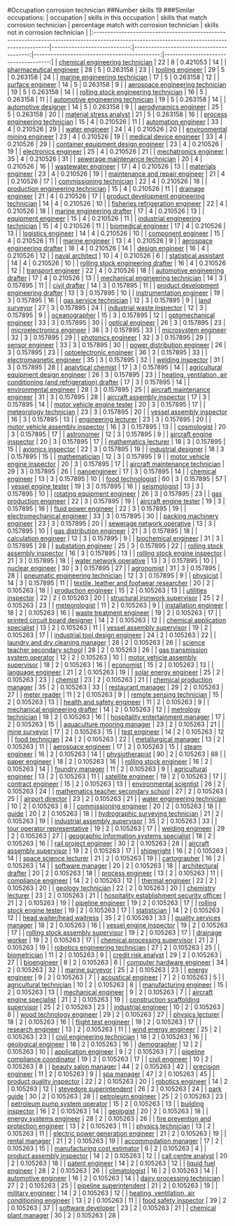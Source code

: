 #Occupation corrosion technician
##Number skills 19
###Similar occupations:
| occupation                                                                                                                                  |   skills in this occupation |   skills that match corrosion technician |   percentage match with corrosion technician |   skills not in corrosion technician |
|:--------------------------------------------------------------------------------------------------------------------------------------------|----------------------------:|-----------------------------------------:|---------------------------------------------:|-------------------------------------:|
| [chemical engineering technician](chemical_engineering_technician.md)                                                                       |                          22 |                                        8 |                                     0.421053 |                                   14 |
| [pharmaceutical engineer](pharmaceutical_engineer.md)                                                                                       |                          28 |                                        5 |                                     0.263158 |                                   23 |
| [tooling engineer](tooling_engineer.md)                                                                                                     |                          29 |                                        5 |                                     0.263158 |                                   24 |
| [marine engineering technician](marine_engineering_technician.md)                                                                           |                          17 |                                        5 |                                     0.263158 |                                   12 |
| [surface engineer](surface_engineer.md)                                                                                                     |                          14 |                                        5 |                                     0.263158 |                                    9 |
| [aerospace engineering technician](aerospace_engineering_technician.md)                                                                     |                          19 |                                        5 |                                     0.263158 |                                   14 |
| [rolling stock engineering technician](rolling_stock_engineering_technician.md)                                                             |                          16 |                                        5 |                                     0.263158 |                                   11 |
| [automotive engineering technician](automotive_engineering_technician.md)                                                                   |                          19 |                                        5 |                                     0.263158 |                                   14 |
| [automotive designer](automotive_designer.md)                                                                                               |                          14 |                                        5 |                                     0.263158 |                                    9 |
| [aerodynamics engineer](aerodynamics_engineer.md)                                                                                           |                          25 |                                        5 |                                     0.263158 |                                   20 |
| [material stress analyst](material_stress_analyst.md)                                                                                       |                          21 |                                        5 |                                     0.263158 |                                   16 |
| [process engineering technician](process_engineering_technician.md)                                                                         |                          15 |                                        4 |                                     0.210526 |                                   11 |
| [automation engineer](automation_engineer.md)                                                                                               |                          33 |                                        4 |                                     0.210526 |                                   29 |
| [water engineer](water_engineer.md)                                                                                                         |                          24 |                                        4 |                                     0.210526 |                                   20 |
| [environmental mining engineer](environmental_mining_engineer.md)                                                                           |                          23 |                                        4 |                                     0.210526 |                                   19 |
| [medical device engineer](medical_device_engineer.md)                                                                                       |                          33 |                                        4 |                                     0.210526 |                                   29 |
| [container equipment design engineer](container_equipment_design_engineer.md)                                                               |                          23 |                                        4 |                                     0.210526 |                                   19 |
| [electronics engineer](electronics_engineer.md)                                                                                             |                          25 |                                        4 |                                     0.210526 |                                   21 |
| [mechatronics engineer](mechatronics_engineer.md)                                                                                           |                          35 |                                        4 |                                     0.210526 |                                   31 |
| [sewerage maintenance technician](sewerage_maintenance_technician.md)                                                                       |                          20 |                                        4 |                                     0.210526 |                                   16 |
| [wastewater engineer](wastewater_engineer.md)                                                                                               |                          17 |                                        4 |                                     0.210526 |                                   13 |
| [materials engineer](materials_engineer.md)                                                                                                 |                          23 |                                        4 |                                     0.210526 |                                   19 |
| [maintenance and repair engineer](maintenance_and_repair_engineer.md)                                                                       |                          21 |                                        4 |                                     0.210526 |                                   17 |
| [commissioning technician](commissioning_technician.md)                                                                                     |                          22 |                                        4 |                                     0.210526 |                                   18 |
| [production engineering technician](production_engineering_technician.md)                                                                   |                          15 |                                        4 |                                     0.210526 |                                   11 |
| [drainage engineer](drainage_engineer.md)                                                                                                   |                          21 |                                        4 |                                     0.210526 |                                   17 |
| [product development engineering technician](product_development_engineering_technician.md)                                                 |                          14 |                                        4 |                                     0.210526 |                                   10 |
| [fisheries refrigeration engineer](fisheries_refrigeration_engineer.md)                                                                     |                          22 |                                        4 |                                     0.210526 |                                   18 |
| [marine engineering drafter](marine_engineering_drafter.md)                                                                                 |                          17 |                                        4 |                                     0.210526 |                                   13 |
| [equipment engineer](equipment_engineer.md)                                                                                                 |                          15 |                                        4 |                                     0.210526 |                                   11 |
| [industrial engineering technician](industrial_engineering_technician.md)                                                                   |                          15 |                                        4 |                                     0.210526 |                                   11 |
| [biomedical engineer](biomedical_engineer.md)                                                                                               |                          17 |                                        4 |                                     0.210526 |                                   13 |
| [logistics engineer](logistics_engineer.md)                                                                                                 |                          14 |                                        4 |                                     0.210526 |                                   10 |
| [component engineer](component_engineer.md)                                                                                                 |                          15 |                                        4 |                                     0.210526 |                                   11 |
| [marine engineer](marine_engineer.md)                                                                                                       |                          13 |                                        4 |                                     0.210526 |                                    9 |
| [aerospace engineering drafter](aerospace_engineering_drafter.md)                                                                           |                          18 |                                        4 |                                     0.210526 |                                   14 |
| [design engineer](design_engineer.md)                                                                                                       |                          16 |                                        4 |                                     0.210526 |                                   12 |
| [naval architect](naval_architect.md)                                                                                                       |                          10 |                                        4 |                                     0.210526 |                                    6 |
| [statistical assistant](statistical_assistant.md)                                                                                           |                          14 |                                        4 |                                     0.210526 |                                   10 |
| [rolling stock engineering drafter](rolling_stock_engineering_drafter.md)                                                                   |                          16 |                                        4 |                                     0.210526 |                                   12 |
| [transport engineer](transport_engineer.md)                                                                                                 |                          22 |                                        4 |                                     0.210526 |                                   18 |
| [automotive engineering drafter](automotive_engineering_drafter.md)                                                                         |                          17 |                                        4 |                                     0.210526 |                                   13 |
| [mechanical engineering technician](mechanical_engineering_technician.md)                                                                   |                          14 |                                        3 |                                     0.157895 |                                   11 |
| [civil drafter](civil_drafter.md)                                                                                                           |                          14 |                                        3 |                                     0.157895 |                                   11 |
| [product development engineering drafter](product_development_engineering_drafter.md)                                                       |                          13 |                                        3 |                                     0.157895 |                                   10 |
| [instrumentation engineer](instrumentation_engineer.md)                                                                                     |                          19 |                                        3 |                                     0.157895 |                                   16 |
| [gas service technician](gas_service_technician.md)                                                                                         |                          12 |                                        3 |                                     0.157895 |                                    9 |
| [land surveyor](land_surveyor.md)                                                                                                           |                          27 |                                        3 |                                     0.157895 |                                   24 |
| [industrial waste inspector](industrial_waste_inspector.md)                                                                                 |                          12 |                                        3 |                                     0.157895 |                                    9 |
| [oceanographer](oceanographer.md)                                                                                                           |                          15 |                                        3 |                                     0.157895 |                                   12 |
| [optomechanical engineer](optomechanical_engineer.md)                                                                                       |                          33 |                                        3 |                                     0.157895 |                                   30 |
| [optical engineer](optical_engineer.md)                                                                                                     |                          26 |                                        3 |                                     0.157895 |                                   23 |
| [microelectronics engineer](microelectronics_engineer.md)                                                                                   |                          36 |                                        3 |                                     0.157895 |                                   33 |
| [microsystem engineer](microsystem_engineer.md)                                                                                             |                          32 |                                        3 |                                     0.157895 |                                   29 |
| [photonics engineer](photonics_engineer.md)                                                                                                 |                          32 |                                        3 |                                     0.157895 |                                   29 |
| [sensor engineer](sensor_engineer.md)                                                                                                       |                          33 |                                        3 |                                     0.157895 |                                   30 |
| [power distribution engineer](power_distribution_engineer.md)                                                                               |                          26 |                                        3 |                                     0.157895 |                                   23 |
| [optoelectronic engineer](optoelectronic_engineer.md)                                                                                       |                          36 |                                        3 |                                     0.157895 |                                   33 |
| [electromagnetic engineer](electromagnetic_engineer.md)                                                                                     |                          35 |                                        3 |                                     0.157895 |                                   32 |
| [welding inspector](welding_inspector.md)                                                                                                   |                          31 |                                        3 |                                     0.157895 |                                   28 |
| [analytical chemist](analytical_chemist.md)                                                                                                 |                          17 |                                        3 |                                     0.157895 |                                   14 |
| [agricultural equipment design engineer](agricultural_equipment_design_engineer.md)                                                         |                          26 |                                        3 |                                     0.157895 |                                   23 |
| [heating, ventilation, air conditioning (and refrigeration) drafter](heating,_ventilation,_air_conditioning_(and_refrigeration)_drafter.md) |                          17 |                                        3 |                                     0.157895 |                                   14 |
| [environmental engineer](environmental_engineer.md)                                                                                         |                          28 |                                        3 |                                     0.157895 |                                   25 |
| [aircraft maintenance engineer](aircraft_maintenance_engineer.md)                                                                           |                          31 |                                        3 |                                     0.157895 |                                   28 |
| [aircraft assembly inspector](aircraft_assembly_inspector.md)                                                                               |                          17 |                                        3 |                                     0.157895 |                                   14 |
| [motor vehicle engine tester](motor_vehicle_engine_tester.md)                                                                               |                          20 |                                        3 |                                     0.157895 |                                   17 |
| [meteorology technician](meteorology_technician.md)                                                                                         |                          23 |                                        3 |                                     0.157895 |                                   20 |
| [vessel assembly inspector](vessel_assembly_inspector.md)                                                                                   |                          16 |                                        3 |                                     0.157895 |                                   13 |
| [engineering lecturer](engineering_lecturer.md)                                                                                             |                          23 |                                        3 |                                     0.157895 |                                   20 |
| [motor vehicle assembly inspector](motor_vehicle_assembly_inspector.md)                                                                     |                          16 |                                        3 |                                     0.157895 |                                   13 |
| [cosmologist](cosmologist.md)                                                                                                               |                          20 |                                        3 |                                     0.157895 |                                   17 |
| [astronomer](astronomer.md)                                                                                                                 |                          12 |                                        3 |                                     0.157895 |                                    9 |
| [aircraft engine inspector](aircraft_engine_inspector.md)                                                                                   |                          20 |                                        3 |                                     0.157895 |                                   17 |
| [mathematics lecturer](mathematics_lecturer.md)                                                                                             |                          18 |                                        3 |                                     0.157895 |                                   15 |
| [avionics inspector](avionics_inspector.md)                                                                                                 |                          22 |                                        3 |                                     0.157895 |                                   19 |
| [industrial designer](industrial_designer.md)                                                                                               |                          18 |                                        3 |                                     0.157895 |                                   15 |
| [mathematician](mathematician.md)                                                                                                           |                          12 |                                        3 |                                     0.157895 |                                    9 |
| [motor vehicle engine inspector](motor_vehicle_engine_inspector.md)                                                                         |                          20 |                                        3 |                                     0.157895 |                                   17 |
| [aircraft maintenance technician](aircraft_maintenance_technician.md)                                                                       |                          29 |                                        3 |                                     0.157895 |                                   26 |
| [nanoengineer](nanoengineer.md)                                                                                                             |                          17 |                                        3 |                                     0.157895 |                                   14 |
| [chemical engineer](chemical_engineer.md)                                                                                                   |                          13 |                                        3 |                                     0.157895 |                                   10 |
| [food technologist](food_technologist.md)                                                                                                   |                          60 |                                        3 |                                     0.157895 |                                   57 |
| [vessel engine tester](vessel_engine_tester.md)                                                                                             |                          19 |                                        3 |                                     0.157895 |                                   16 |
| [seismologist](seismologist.md)                                                                                                             |                          13 |                                        3 |                                     0.157895 |                                   10 |
| [rotating equipment engineer](rotating_equipment_engineer.md)                                                                               |                          26 |                                        3 |                                     0.157895 |                                   23 |
| [gas production engineer](gas_production_engineer.md)                                                                                       |                          22 |                                        3 |                                     0.157895 |                                   19 |
| [aircraft engine tester](aircraft_engine_tester.md)                                                                                         |                          19 |                                        3 |                                     0.157895 |                                   16 |
| [fluid power engineer](fluid_power_engineer.md)                                                                                             |                          22 |                                        3 |                                     0.157895 |                                   19 |
| [electromechanical engineer](electromechanical_engineer.md)                                                                                 |                          33 |                                        3 |                                     0.157895 |                                   30 |
| [packing machinery engineer](packing_machinery_engineer.md)                                                                                 |                          23 |                                        3 |                                     0.157895 |                                   20 |
| [sewerage network operative](sewerage_network_operative.md)                                                                                 |                          13 |                                        3 |                                     0.157895 |                                   10 |
| [gas distribution engineer](gas_distribution_engineer.md)                                                                                   |                          21 |                                        3 |                                     0.157895 |                                   18 |
| [calculation engineer](calculation_engineer.md)                                                                                             |                          12 |                                        3 |                                     0.157895 |                                    9 |
| [biochemical engineer](biochemical_engineer.md)                                                                                             |                          31 |                                        3 |                                     0.157895 |                                   28 |
| [substation engineer](substation_engineer.md)                                                                                               |                          25 |                                        3 |                                     0.157895 |                                   22 |
| [rolling stock assembly inspector](rolling_stock_assembly_inspector.md)                                                                     |                          16 |                                        3 |                                     0.157895 |                                   13 |
| [rolling stock engine inspector](rolling_stock_engine_inspector.md)                                                                         |                          21 |                                        3 |                                     0.157895 |                                   18 |
| [water network operative](water_network_operative.md)                                                                                       |                          13 |                                        3 |                                     0.157895 |                                   10 |
| [nuclear engineer](nuclear_engineer.md)                                                                                                     |                          30 |                                        3 |                                     0.157895 |                                   27 |
| [agronomist](agronomist.md)                                                                                                                 |                          31 |                                        3 |                                     0.157895 |                                   28 |
| [pneumatic engineering technician](pneumatic_engineering_technician.md)                                                                     |                          12 |                                        3 |                                     0.157895 |                                    9 |
| [physicist](physicist.md)                                                                                                                   |                          14 |                                        3 |                                     0.157895 |                                   11 |
| [textile, leather and footwear researcher](textile,_leather_and_footwear_researcher.md)                                                     |                          20 |                                        2 |                                     0.105263 |                                   18 |
| [production engineer](production_engineer.md)                                                                                               |                          15 |                                        2 |                                     0.105263 |                                   13 |
| [utilities inspector](utilities_inspector.md)                                                                                               |                          22 |                                        2 |                                     0.105263 |                                   20 |
| [structural ironwork supervisor](structural_ironwork_supervisor.md)                                                                         |                          25 |                                        2 |                                     0.105263 |                                   23 |
| [meteorologist](meteorologist.md)                                                                                                           |                          11 |                                        2 |                                     0.105263 |                                    9 |
| [installation engineer](installation_engineer.md)                                                                                           |                          18 |                                        2 |                                     0.105263 |                                   16 |
| [waste treatment engineer](waste_treatment_engineer.md)                                                                                     |                          19 |                                        2 |                                     0.105263 |                                   17 |
| [printed circuit board designer](printed_circuit_board_designer.md)                                                                         |                          14 |                                        2 |                                     0.105263 |                                   12 |
| [chemical application specialist](chemical_application_specialist.md)                                                                       |                          13 |                                        2 |                                     0.105263 |                                   11 |
| [vessel assembly supervisor](vessel_assembly_supervisor.md)                                                                                 |                          19 |                                        2 |                                     0.105263 |                                   17 |
| [industrial tool design engineer](industrial_tool_design_engineer.md)                                                                       |                          24 |                                        2 |                                     0.105263 |                                   22 |
| [laundry and dry cleaning manager](laundry_and_dry_cleaning_manager.md)                                                                     |                          28 |                                        2 |                                     0.105263 |                                   26 |
| [science teacher secondary school](science_teacher_secondary_school.md)                                                                     |                          28 |                                        2 |                                     0.105263 |                                   26 |
| [gas transmission system operator](gas_transmission_system_operator.md)                                                                     |                          12 |                                        2 |                                     0.105263 |                                   10 |
| [motor vehicle assembly supervisor](motor_vehicle_assembly_supervisor.md)                                                                   |                          18 |                                        2 |                                     0.105263 |                                   16 |
| [economist](economist.md)                                                                                                                   |                          15 |                                        2 |                                     0.105263 |                                   13 |
| [language engineer](language_engineer.md)                                                                                                   |                          21 |                                        2 |                                     0.105263 |                                   19 |
| [solar energy engineer](solar_energy_engineer.md)                                                                                           |                          25 |                                        2 |                                     0.105263 |                                   23 |
| [chemist](chemist.md)                                                                                                                       |                          23 |                                        2 |                                     0.105263 |                                   21 |
| [chemical production manager](chemical_production_manager.md)                                                                               |                          35 |                                        2 |                                     0.105263 |                                   33 |
| [restaurant manager](restaurant_manager.md)                                                                                                 |                          29 |                                        2 |                                     0.105263 |                                   27 |
| [meter reader](meter_reader.md)                                                                                                             |                          11 |                                        2 |                                     0.105263 |                                    9 |
| [remote sensing technician](remote_sensing_technician.md)                                                                                   |                          15 |                                        2 |                                     0.105263 |                                   13 |
| [health and safety engineer](health_and_safety_engineer.md)                                                                                 |                          11 |                                        2 |                                     0.105263 |                                    9 |
| [mechanical engineering drafter](mechanical_engineering_drafter.md)                                                                         |                          14 |                                        2 |                                     0.105263 |                                   12 |
| [metrology technician](metrology_technician.md)                                                                                             |                          18 |                                        2 |                                     0.105263 |                                   16 |
| [hospitality entertainment manager](hospitality_entertainment_manager.md)                                                                   |                          17 |                                        2 |                                     0.105263 |                                   15 |
| [aquaculture mooring manager](aquaculture_mooring_manager.md)                                                                               |                          23 |                                        2 |                                     0.105263 |                                   21 |
| [mine surveyor](mine_surveyor.md)                                                                                                           |                          17 |                                        2 |                                     0.105263 |                                   15 |
| [test engineer](test_engineer.md)                                                                                                           |                          14 |                                        2 |                                     0.105263 |                                   12 |
| [food technician](food_technician.md)                                                                                                       |                          24 |                                        2 |                                     0.105263 |                                   22 |
| [metallurgical manager](metallurgical_manager.md)                                                                                           |                          13 |                                        2 |                                     0.105263 |                                   11 |
| [aerospace engineer](aerospace_engineer.md)                                                                                                 |                          17 |                                        2 |                                     0.105263 |                                   15 |
| [steam engineer](steam_engineer.md)                                                                                                         |                          16 |                                        2 |                                     0.105263 |                                   14 |
| [physiotherapist](physiotherapist.md)                                                                                                       |                          90 |                                        2 |                                     0.105263 |                                   88 |
| [paper engineer](paper_engineer.md)                                                                                                         |                          18 |                                        2 |                                     0.105263 |                                   16 |
| [rolling stock engineer](rolling_stock_engineer.md)                                                                                         |                          16 |                                        2 |                                     0.105263 |                                   14 |
| [foundry manager](foundry_manager.md)                                                                                                       |                          11 |                                        2 |                                     0.105263 |                                    9 |
| [agricultural engineer](agricultural_engineer.md)                                                                                           |                          13 |                                        2 |                                     0.105263 |                                   11 |
| [satellite engineer](satellite_engineer.md)                                                                                                 |                          19 |                                        2 |                                     0.105263 |                                   17 |
| [contract engineer](contract_engineer.md)                                                                                                   |                          15 |                                        2 |                                     0.105263 |                                   13 |
| [environmental scientist](environmental_scientist.md)                                                                                       |                          26 |                                        2 |                                     0.105263 |                                   24 |
| [mathematics teacher secondary school](mathematics_teacher_secondary_school.md)                                                             |                          27 |                                        2 |                                     0.105263 |                                   25 |
| [airport director](airport_director.md)                                                                                                     |                          23 |                                        2 |                                     0.105263 |                                   21 |
| [water engineering technician](water_engineering_technician.md)                                                                             |                          10 |                                        2 |                                     0.105263 |                                    8 |
| [commissioning engineer](commissioning_engineer.md)                                                                                         |                          20 |                                        2 |                                     0.105263 |                                   18 |
| [guide](guide.md)                                                                                                                           |                          20 |                                        2 |                                     0.105263 |                                   18 |
| [hydrographic surveying technician](hydrographic_surveying_technician.md)                                                                   |                          21 |                                        2 |                                     0.105263 |                                   19 |
| [industrial assembly supervisor](industrial_assembly_supervisor.md)                                                                         |                          35 |                                        2 |                                     0.105263 |                                   33 |
| [tour operator representative](tour_operator_representative.md)                                                                             |                          19 |                                        2 |                                     0.105263 |                                   17 |
| [welding engineer](welding_engineer.md)                                                                                                     |                          29 |                                        2 |                                     0.105263 |                                   27 |
| [geographic information systems specialist](geographic_information_systems_specialist.md)                                                   |                          18 |                                        2 |                                     0.105263 |                                   16 |
| [rail project engineer](rail_project_engineer.md)                                                                                           |                          30 |                                        2 |                                     0.105263 |                                   28 |
| [aircraft assembly supervisor](aircraft_assembly_supervisor.md)                                                                             |                          19 |                                        2 |                                     0.105263 |                                   17 |
| [shipwright](shipwright.md)                                                                                                                 |                          16 |                                        2 |                                     0.105263 |                                   14 |
| [space science lecturer](space_science_lecturer.md)                                                                                         |                          21 |                                        2 |                                     0.105263 |                                   19 |
| [cartographer](cartographer.md)                                                                                                             |                          16 |                                        2 |                                     0.105263 |                                   14 |
| [software manager](software_manager.md)                                                                                                     |                          20 |                                        2 |                                     0.105263 |                                   18 |
| [architectural drafter](architectural_drafter.md)                                                                                           |                          20 |                                        2 |                                     0.105263 |                                   18 |
| [process engineer](process_engineer.md)                                                                                                     |                          13 |                                        2 |                                     0.105263 |                                   11 |
| [compliance engineer](compliance_engineer.md)                                                                                               |                          14 |                                        2 |                                     0.105263 |                                   12 |
| [thermal engineer](thermal_engineer.md)                                                                                                     |                          22 |                                        2 |                                     0.105263 |                                   20 |
| [geology technician](geology_technician.md)                                                                                                 |                          22 |                                        2 |                                     0.105263 |                                   20 |
| [chemistry lecturer](chemistry_lecturer.md)                                                                                                 |                          23 |                                        2 |                                     0.105263 |                                   21 |
| [hospitality establishment security officer](hospitality_establishment_security_officer.md)                                                 |                          21 |                                        2 |                                     0.105263 |                                   19 |
| [pipeline engineer](pipeline_engineer.md)                                                                                                   |                          19 |                                        2 |                                     0.105263 |                                   17 |
| [rolling stock engine tester](rolling_stock_engine_tester.md)                                                                               |                          19 |                                        2 |                                     0.105263 |                                   17 |
| [statistician](statistician.md)                                                                                                             |                          14 |                                        2 |                                     0.105263 |                                   12 |
| [head waiter/head waitress](head_waiter-head_waitress.md)                                                                                   |                          35 |                                        2 |                                     0.105263 |                                   33 |
| [quality services manager](quality_services_manager.md)                                                                                     |                          18 |                                        2 |                                     0.105263 |                                   16 |
| [vessel engine inspector](vessel_engine_inspector.md)                                                                                       |                          19 |                                        2 |                                     0.105263 |                                   17 |
| [rolling stock assembly supervisor](rolling_stock_assembly_supervisor.md)                                                                   |                          19 |                                        2 |                                     0.105263 |                                   17 |
| [drainage worker](drainage_worker.md)                                                                                                       |                          19 |                                        2 |                                     0.105263 |                                   17 |
| [chemical processing supervisor](chemical_processing_supervisor.md)                                                                         |                          21 |                                        2 |                                     0.105263 |                                   19 |
| [robotics engineering technician](robotics_engineering_technician.md)                                                                       |                          27 |                                        2 |                                     0.105263 |                                   25 |
| [biometrician](biometrician.md)                                                                                                             |                          11 |                                        2 |                                     0.105263 |                                    9 |
| [credit risk analyst](credit_risk_analyst.md)                                                                                               |                          29 |                                        2 |                                     0.105263 |                                   27 |
| [bioengineer](bioengineer.md)                                                                                                               |                           8 |                                        2 |                                     0.105263 |                                    6 |
| [computer hardware engineer](computer_hardware_engineer.md)                                                                                 |                          34 |                                        2 |                                     0.105263 |                                   32 |
| [marine surveyor](marine_surveyor.md)                                                                                                       |                          25 |                                        2 |                                     0.105263 |                                   23 |
| [energy engineer](energy_engineer.md)                                                                                                       |                           9 |                                        2 |                                     0.105263 |                                    7 |
| [acoustical engineer](acoustical_engineer.md)                                                                                               |                           7 |                                        2 |                                     0.105263 |                                    5 |
| [agricultural technician](agricultural_technician.md)                                                                                       |                          10 |                                        2 |                                     0.105263 |                                    8 |
| [manufacturing engineer](manufacturing_engineer.md)                                                                                         |                          15 |                                        2 |                                     0.105263 |                                   13 |
| [mechanical engineer](mechanical_engineer.md)                                                                                               |                           9 |                                        2 |                                     0.105263 |                                    7 |
| [aircraft engine specialist](aircraft_engine_specialist.md)                                                                                 |                          21 |                                        2 |                                     0.105263 |                                   19 |
| [construction scaffolding supervisor](construction_scaffolding_supervisor.md)                                                               |                          25 |                                        2 |                                     0.105263 |                                   23 |
| [industrial engineer](industrial_engineer.md)                                                                                               |                          10 |                                        2 |                                     0.105263 |                                    8 |
| [wood technology engineer](wood_technology_engineer.md)                                                                                     |                          29 |                                        2 |                                     0.105263 |                                   27 |
| [physics lecturer](physics_lecturer.md)                                                                                                     |                          18 |                                        2 |                                     0.105263 |                                   16 |
| [flight test engineer](flight_test_engineer.md)                                                                                             |                          19 |                                        2 |                                     0.105263 |                                   17 |
| [research engineer](research_engineer.md)                                                                                                   |                          13 |                                        2 |                                     0.105263 |                                   11 |
| [wind energy engineer](wind_energy_engineer.md)                                                                                             |                          25 |                                        2 |                                     0.105263 |                                   23 |
| [civil engineering technician](civil_engineering_technician.md)                                                                             |                          18 |                                        2 |                                     0.105263 |                                   16 |
| [geological engineer](geological_engineer.md)                                                                                               |                          18 |                                        2 |                                     0.105263 |                                   16 |
| [demographer](demographer.md)                                                                                                               |                          12 |                                        2 |                                     0.105263 |                                   10 |
| [application engineer](application_engineer.md)                                                                                             |                           9 |                                        2 |                                     0.105263 |                                    7 |
| [pipeline compliance coordinator](pipeline_compliance_coordinator.md)                                                                       |                          19 |                                        2 |                                     0.105263 |                                   17 |
| [civil engineer](civil_engineer.md)                                                                                                         |                          10 |                                        2 |                                     0.105263 |                                    8 |
| [beauty salon manager](beauty_salon_manager.md)                                                                                             |                          44 |                                        2 |                                     0.105263 |                                   42 |
| [precision engineer](precision_engineer.md)                                                                                                 |                          11 |                                        2 |                                     0.105263 |                                    9 |
| [spa manager](spa_manager.md)                                                                                                               |                          47 |                                        2 |                                     0.105263 |                                   45 |
| [product quality inspector](product_quality_inspector.md)                                                                                   |                          22 |                                        2 |                                     0.105263 |                                   20 |
| [robotics engineer](robotics_engineer.md)                                                                                                   |                          14 |                                        2 |                                     0.105263 |                                   12 |
| [stevedore superintendent](stevedore_superintendent.md)                                                                                     |                          26 |                                        2 |                                     0.105263 |                                   24 |
| [park guide](park_guide.md)                                                                                                                 |                          30 |                                        2 |                                     0.105263 |                                   28 |
| [petroleum engineer](petroleum_engineer.md)                                                                                                 |                          25 |                                        2 |                                     0.105263 |                                   23 |
| [petroleum pump system operator](petroleum_pump_system_operator.md)                                                                         |                          15 |                                        2 |                                     0.105263 |                                   13 |
| [building inspector](building_inspector.md)                                                                                                 |                          16 |                                        2 |                                     0.105263 |                                   14 |
| [geologist](geologist.md)                                                                                                                   |                          20 |                                        2 |                                     0.105263 |                                   18 |
| [energy systems engineer](energy_systems_engineer.md)                                                                                       |                          28 |                                        2 |                                     0.105263 |                                   26 |
| [fire prevention and protection engineer](fire_prevention_and_protection_engineer.md)                                                       |                          13 |                                        2 |                                     0.105263 |                                   11 |
| [physics technician](physics_technician.md)                                                                                                 |                          13 |                                        2 |                                     0.105263 |                                   11 |
| [electric power generation engineer](electric_power_generation_engineer.md)                                                                 |                          21 |                                        2 |                                     0.105263 |                                   19 |
| [rental manager](rental_manager.md)                                                                                                         |                          21 |                                        2 |                                     0.105263 |                                   19 |
| [accommodation manager](accommodation_manager.md)                                                                                           |                          17 |                                        2 |                                     0.105263 |                                   15 |
| [manufacturing cost estimator](manufacturing_cost_estimator.md)                                                                             |                           6 |                                        2 |                                     0.105263 |                                    4 |
| [product assembly inspector](product_assembly_inspector.md)                                                                                 |                          14 |                                        2 |                                     0.105263 |                                   12 |
| [call centre analyst](call_centre_analyst.md)                                                                                               |                          20 |                                        2 |                                     0.105263 |                                   18 |
| [patent engineer](patent_engineer.md)                                                                                                       |                          14 |                                        2 |                                     0.105263 |                                   12 |
| [liquid fuel engineer](liquid_fuel_engineer.md)                                                                                             |                          28 |                                        2 |                                     0.105263 |                                   26 |
| [climatologist](climatologist.md)                                                                                                           |                          16 |                                        2 |                                     0.105263 |                                   14 |
| [automotive engineer](automotive_engineer.md)                                                                                               |                          16 |                                        2 |                                     0.105263 |                                   14 |
| [dairy processing technician](dairy_processing_technician.md)                                                                               |                          27 |                                        2 |                                     0.105263 |                                   25 |
| [pipeline superintendent](pipeline superintendent.md)                                                                                       |                          21 |                                        2 |                                     0.105263 |                                   19 |
| [military engineer](military_engineer.md)                                                                                                   |                          14 |                                        2 |                                     0.105263 |                                   12 |
| [heating, ventilation, air conditioning engineer](heating,_ventilation,_air_conditioning_engineer.md)                                       |                          13 |                                        2 |                                     0.105263 |                                   11 |
| [food safety inspector](food_safety_inspector.md)                                                                                           |                          39 |                                        2 |                                     0.105263 |                                   37 |
| [software developer](software_developer.md)                                                                                                 |                          23 |                                        2 |                                     0.105263 |                                   21 |
| [chemical plant manager](chemical_plant_manager.md)                                                                                         |                          30 |                                        2 |                                     0.105263 |                                   28 |
